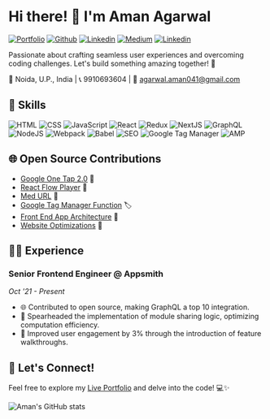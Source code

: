 # Hi there! 👋 I'm Aman Agarwal
[![Portfolio](https://img.shields.io/badge/portfolio-028090?logo=githubsponsors)](https://amanagarwal041.vercel.app/) [![Github](https://img.shields.io/badge/github-black?logo=github)](https://github.com/AmanAgarwal041) [![Linkedin](https://img.shields.io/badge/linkedin-0b66c2?logo=linkedin)](https://www.linkedin.com/in/amanagarwal041/) [![Medium](https://img.shields.io/badge/medium-black?logo=medium)](https://medium.com/@amanagarwal_99464) [![Linkedin](https://img.shields.io/badge/npm-EC4E20?logo=npm)](https://www.npmjs.com/~typeofnull)

Passionate about crafting seamless user experiences and overcoming coding challenges. Let's build something amazing together! 🚀

📍 Noida, U.P., India | 📞 9910693604 | 📧 agarwal.aman041@gmail.com

## 🚀 Skills

![HTML](https://img.shields.io/badge/-HTML-orange?style=flat-square&logo=html5&logoColor=white) ![CSS](https://img.shields.io/badge/-CSS-blue?style=flat-square&logo=css3&logoColor=white) ![JavaScript](https://img.shields.io/badge/-JavaScript-yellow?style=flat-square&logo=javascript&logoColor=white) ![React](https://img.shields.io/badge/-React-blue?style=flat-square&logo=react&logoColor=white) ![Redux](https://img.shields.io/badge/-Redux-purple?style=flat-square&logo=redux&logoColor=white) ![NextJS](https://img.shields.io/badge/-NextJS-black?style=flat-square&logo=next.js&logoColor=white) ![GraphQL](https://img.shields.io/badge/-GraphQL-pink?style=flat-square&logo=graphql&logoColor=white) ![NodeJS](https://img.shields.io/badge/-NodeJS-green?style=flat-square&logo=node.js&logoColor=white) ![Webpack](https://img.shields.io/badge/-Webpack-blueviolet?style=flat-square&logo=webpack&logoColor=white) ![Babel](https://img.shields.io/badge/-Babel-yellow?style=flat-square&logo=babel&logoColor=white) ![SEO](https://img.shields.io/badge/-SEO-green?style=flat-square&logo=google&logoColor=white) ![Google Tag Manager](https://img.shields.io/badge/-Google%20Tag%20Manager-blue?style=flat-square&logo=google-tag-manager&logoColor=white) ![AMP](https://img.shields.io/badge/-AMP-lightgrey?style=flat-square&logo=amp&logoColor=white)


## 🌐 Open Source Contributions

- [Google One Tap 2.0](https://github.com/gradeup/google-one-tap-2.0) 🌟
- [React Flow Player](https://www.npmjs.com/package/react-flow-player) 🎥
- [Med URL](https://www.npmjs.com/package/@gradeup/med-url) 🔗
- [Google Tag Manager Function](https://www.npmjs.com/package/google-tag-manager-fn) 🏷️
- [Front End App Architecture](https://medium.com/gradeup/project-architecture-for-front-end-applications-5db31abb63c2) 🏰
- [Website Optimizations](https://medium.com/@amanagarwal_99464/website-optimisations-fa48ef3f6130) 🚀

## 👨‍💻 Experience

### Senior Frontend Engineer @ Appsmith
*Oct '21 - Present*
- 🌐 Contributed to open source, making GraphQL a top 10 integration.
- 🚀 Spearheaded the implementation of module sharing logic, optimizing computation efficiency.
- 🌈 Improved user engagement by 3% through the introduction of feature walkthroughs.

## 🌟 Let's Connect!

Feel free to explore my [Live Portfolio](https://amanagarwal041.vercel.app/) and delve into the code! 💻✨

![Aman's GitHub stats](https://github-readme-stats.vercel.app/api?username=amanagarwal041&show_icons=true&theme=dark&show=prs_merged_percentage&hide=contribs&rank_icon=github&custom_title=Stats)